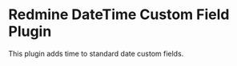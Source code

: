 Redmine DateTime Custom Field Plugin
======================

This plugin adds time to standard date custom fields.

